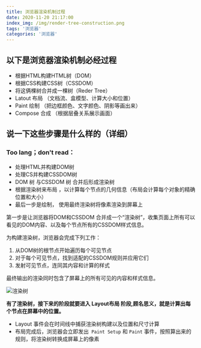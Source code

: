 ```yaml
---
title: 浏览器渲染机制过程
date: 2020-11-20 21:17:00
index_img: /img/render-tree-construction.png
tags: '浏览器'
categories: '浏览器'
---
```


## 以下是浏览器渲染机制必经过程
- 根据HTML构建HTML树（DOM）
- 根据CSS构建CSS树（CSSDOM）
- 将这俩棵树合并成一棵树（Reder Tree）
- Latout 布局 （文档流、盒模型、计算大小和位置）
- Paint 绘制 （把边框颜色、文字颜色、阴影等画出来）
- Compose 合成 （根据层叠关系展示画面）

## 说一下这些步骤是什么样的（详细）
### Too lang；don't read：
- 处理HTML并构建DOM树
- 处理CS并构建CSSDOM树
- DOM 树 与CSSDOM 树 合并后形成渲染树
- 根据渲染树来布局 ，以计算每个节点的几何信息（布局会计算每个对象的精确位置和大小）
- 最后一步是绘制， 使用最终渲染树将像素渲染到屏幕上


第一步是让浏览器将DOM和CSSDOM 合并成一个“渲染树”，收集页面上所有可以看见的DOM内容、以及每个节点所有的CSSDOM样式信息。

为构建渲染树，浏览器会完成下列工作：
1. 从DOM树的根节点开始遍历每个可见节点
2. 对于每个可见节点，找到适配的CSSDOM规则并应用它们
3. 发射可见节点，连同其内容和计算的样式

最终输出的渲染同时包含了屏幕上的所有可见的内容和样式信息。

![渲染树](https://p3-juejin.byteimg.com/tos-cn-i-k3u1fbpfcp/bd76e0c6a88940dbb05d358c332f46f8~tplv-k3u1fbpfcp-watermark.image)


**有了渲染树，接下来的阶段就要进入 Layout布局 阶段,顾名思义，就是计算出每个节点在屏幕中的位置。**

- Layout 事件会在时间线中捕获渲染树构建以及位置和尺寸计算
- 布局完成后，浏览器会立即发出` Paint Setup` 和 `Paint` 事件，按照算出来的规则，将渲染树转换成屏幕上的像素
